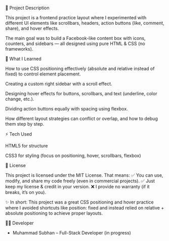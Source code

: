 📌 Project Description

This project is a frontend practice layout where I experimented with different UI elements like scrollbars, headers, action buttons (like, comment, share), and hover effects.

The main goal was to build a Facebook-like content box with icons, counters, and sidebars — all designed using pure HTML & CSS (no frameworks).

🎯 What I Learned

How to use CSS positioning effectively (absolute and relative instead of fixed) to control element placement.

Creating a custom right sidebar with a scroll effect.

Designing hover effects for buttons, scrollbars, and text (underline, color change, etc.).

Dividing action buttons equally with spacing using flexbox.

How different layout strategies can conflict or overlap, and how to debug them step by step.

⚡ Tech Used

HTML5 for structure

CSS3 for styling (focus on positioning, hover, scrollbars, flexbox)

📜 License

This project is licensed under the MIT License.
That means:
✅ You can use, modify, and share my code freely (even in commercial projects).
✅ Just keep my license & credit in your version.
❌ I provide no warranty (if it breaks, it’s on you).

✨ In short:
This project was a great CSS positioning and hover practice where I avoided shortcuts like position: fixed and instead relied on relative + absolute positioning to achieve proper layouts.

👨‍💻 Developer
- Muhammad Subhan – Full-Stack Developer (in progress)
